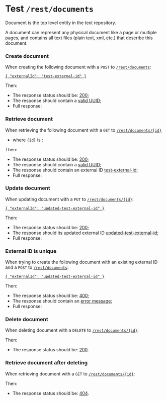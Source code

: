 # Test `/rest/documents`

Document is the top level entity in the text repository. 

A document can represent any physical document like a page or multiple pages, and contains all text files (plain text, xml, etc.) that describe this document.  

### Create document
When creating the following document with a `POST` to [`/rest/documents`](- "#createEndpoint"):

[```{
  "externalId": "test-external-id"
}```](- "#newEntity")

[ ](- "#createResult=create(#createEndpoint, #newEntity)")

Then:

 - The response status should be: [200](- "?=#createResult.status");
 - The response should contain a [valid UUID](- "?=#createResult.validUuid");
 - Full response:
 
[ ](- "ext:embed=#createResult.body")

### Retrieve document
When retrieving the following document with a `GET` to [`/rest/documents/{id}`](- "#getEndpoint") 

 - where `{id}` is [ ](- "c:echo=#createResult.id"):

[ ](- "#retrieveResult=retrieve(#getEndpoint, #createResult.id)")

Then:

 - The response status should be: [200](- "?=#retrieveResult.status");
 - The response should contain a [valid UUID](- "?=#retrieveResult.validUuid");
 - The response should contain an external ID [test-external-id](- "?=#retrieveResult.externalId");
 - Full response:

[ ](- "ext:embed=#retrieveResult.body")

### Update document
When updating document [ ](- "c:echo=#createResult.id") with a `PUT` to [`/rest/documents/{id}`](- "#updateEndpoint"):

[```{
  "externalId": "updated-test-external-id"
}```](- "#updatedEntity")


[ ](- "#updateResult=update(#updateEndpoint, #createResult.id, #updatedEntity)")

Then:

 - The response status should be: [200](- "?=#updateResult.status");
 - The response should its updated external ID [updated-test-external-id](- "?=#updateResult.externalId");
 - Full response:

[ ](- "ext:embed=#updateResult.body")

### External ID is unique
When trying to create the following document with an existing external ID and a `POST` to [`/rest/documents`](- "#createEndpoint"):

[```{
  "externalId": "updated-test-external-id"
}```](- "#duplicateEntity")

[ ](- "#duplicateResult=tryDuplicate(#createEndpoint, #duplicateEntity)")

Then:

 - The response status should be: [400](- "?=#duplicateResult.status");
 - The response should contain an [error message](- "?=#duplicateResult.msg");
 - Full response:
 
[ ](- "ext:embed=#duplicateResult.body")

### Delete document
When deleting document [ ](- "c:echo=#createResult.id") with a `DELETE` to [`/rest/documents/{id}`](- "#deleteEndpoint"):

[ ](- "#deleteResult=delete(#deleteEndpoint, #createResult.id)")

Then:

 - The response status should be: [200](- "?=#deleteResult.status").

### Retrieve document after deleting
When retrieving document [ ](- "c:echo=#createResult.id") with a `GET` to [`/rest/documents/{id}`](- "#getEndpoint"):

[ ](- "#retrieveAfterDeleteResult=getAfterDelete(#getEndpoint, #createResult.id)")

Then:

 - The response status should be: [404](- "?=#retrieveAfterDeleteResult.status").

